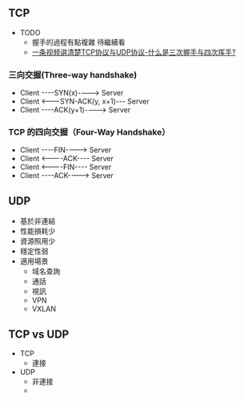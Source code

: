 ## TCP
* TODO
    * 握手的過程有點複雜 待繼續看
    * [一条视频讲清楚TCP协议与UDP协议-什么是三次握手与四次挥手?](https://www.youtube.com/watch?v=Iuvjwrm_O5g)
### 三向交握(Three-way handshake)
* Client ----SYN(x)----> Server
* Client <---SYN-ACK(y, x+1)--- Server
* Client ----ACK(y+1)----> Server

### TCP 的四向交握（Four-Way Handshake）
* Client ----FIN----> Server
* Client <----ACK---- Server
* Client <----FIN---- Server
* Client ----ACK----> Server

## UDP
* 基於非連結
* 性能損耗少
* 資源照用少
* 穩定性弱
* 適用場景
  * 域名查詢
  * 通話
  * 視訊
  * VPN
  * VXLAN

## TCP vs UDP
* TCP
  * 連接
* UDP
  * 非連接
  * 